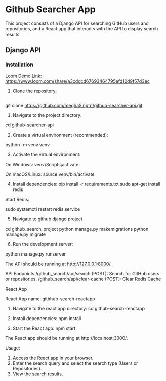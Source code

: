 # Github Searcher App

This project consists of a Django API for searching GitHub users and repositories, and a React app that interacts with the API to display search results.

## Django API

### Installation

Loom Demo Link: https://www.loom.com/share/a3cddcd67693464795efd10d9f57d3ec

1. Clone the repository:

   ```bash
git clone https://github.com/meghaSingh1/github-searcher-api.git

1. Navigate to the project directory:

cd github-searcher-api

2. Create a virtual environment (recommended):

python -m venv venv

3. Activate the virtual environment:

On Windows:
venv\Scripts\activate

On macOS/Linux:
source venv/bin/activate

4. Install dependencies:
pip install -r requirements.txt
sudo apt-get install redis

Start Redis:

sudo systemctl restart redis.service

5. Navigate to github django project

cd github_search_project
python manage.py makemigrations
python manage.py migrate

6. Run the development server:

python manage.py runserver

The API should be running at http://127.0.0.1:8000/.

API Endpoints
/github_search/api/search (POST): Search for GitHub users or repositories.
/github_search/api/clear-cache (POST): Clear Redis Cache 

React App

React App name: githhub-search-reactapp

1. Navigate to the react app directory:
cd github-search-reactapp

2. Install dependencies:
npm install

3. Start the React app:
npm start

The React app should be running at http://localhost:3000/.

Usage:

1. Access the React app in your browser.
2. Enter the search query and select the search type (Users or Repositories).
3. View the search results.